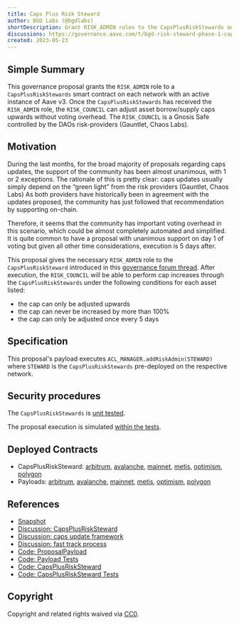 ```yaml
---
title: Caps Plus Risk Steward
author: BGD Labs (@bgdlabs)
shortDescription: Grant RISK_ADMIN roles to the CapsPlusRiskStewards on the respective networks
discussions: https://governance.aave.com/t/bgd-risk-steward-phase-1-capsplusrisksteward/12602
created: 2023-05-23
---
```


## Simple Summary

This governance proposal grants the `RISK_ADMIN` role to a `CapsPlusRiskStewards` smart contract on each network with an active instance of Aave v3.
Once the `CapsPlusRiskStewards` has received the `RISK_ADMIN` role, the `RISK_COUNCIL` can adjust asset borrow/supply caps upwards without voting overhead. The `RISK_COUNCIL` is a Gnosis Safe controlled by the DAOs risk-providers (Gauntlet, Chaos Labs).

## Motivation

During the last months, for the broad majority of proposals regarding caps updates, the support of the community has been almost unanimous, with 1 or 2 exceptions.
The rationale of this is pretty clear: caps updates usually simply depend on the “green light” from the risk providers (Gauntlet, Chaos Labs)
As both providers have historically been in agreement with the updates proposed, the community has just followed that recommendation by supporting on-chain.

Therefore, it seems that the community has important voting overhead in this scenario, which could be almost completely automated and simplified. It is quite common to have a proposal with unanimous support on day 1 of voting but given all other time considerations, execution is 5 days after.

This proposal gives the necessary `RISK_ADMIN` role to the `CapsPlusRiskSteward` introduced in this [governance forum thread](https://governance.aave.com/t/bgd-risk-steward-phase-1-capsplusrisksteward/12602).
After execution, the `RISK_COUNCIL` will be able to perform cap increases through the `CapsPlusRiskStewards` under the following conditions for each asset listed:

- the cap can only be adjusted upwards
- the cap can never be increased by more than 100%
- the cap can only be adjusted once every 5 days

## Specification

This proposal's payload executes `ACL_MANAGER.addRiskAdmin(STEWARD)` where `STEWARD` is the `CapsPlusRiskStewards` pre-deployed on the respective network.

## Security procedures

The `CapsPlusRiskStewards` is [unit tested](https://github.com/bgd-labs/aave-helpers/blob/master/src/test/riskstewards/CapsPlusRiskSteward.t.sol).

The proposal execution is simulated [within the tests](https://github.com/bgd-labs/aave-proposals/blob/main/src/AaveV3RiskSteward_20230404/AaveV3RiskSteward_20230404_Test.t.sol).

## Deployed Contracts

- CapsPlusRiskSteward:
  [arbitrum](https://arbiscan.io/address/0xADf86b537eF08591c2777E144322E8b0Ca7E82a7#code#F1#L1),
  [avalanche](https://snowtrace.io/address/0xd2c92b5a793e196ab11dbefbe3af6bdded6c3dd5#code#F1#L1),
  [mainnet](https://etherscan.io/address/0x82dcCF206Ae2Ab46E2099e663F70DeE77caE7778#code#F1#L1),
  [metis](https://andromeda-explorer.metis.io/address/0x5f4d15d761528c57a5C30c43c1DAb26Fc5452731/contracts#address-tabs),
  [optimism](https://optimistic.etherscan.io/address/0x5E76E98E0963EcDC6A065d1435F84065b7523f39#code#F1#L1),
  [polygon](https://polygonscan.com/address/0xc5de989E0D1BF605d19478Fdd32Aa827a10b464f#code#F1#L1)
- Payloads:
  [arbitrum](https://arbiscan.io/address/0xe79ca44408dae5a57ea2a9594532f1e84d2edaa4#code#F1#L1),
  [avalanche](https://snowtrace.io/address/0x7e1f23bdfc7287af276f77b5a867e85cf0377a31#code#F1#L1),
  [mainnet](https://etherscan.io/address/TBA#code),
  [metis](https://andromeda-explorer.metis.io/address/0xd91d1331db4F436DaF47Ec9Dd86deCb8EEF946B4/contracts#address-tabs),
  [optimism](https://optimistic.etherscan.io/address/0xA3e44d830440dF5098520F62Ebec285B1198c51E#code#F1#L1),
  [polygon](https://polygonscan.com/address/0x4C0633Bf70fB2bB984A9eEC5d9052BdEA451C70A#code#F1#L1)

## References

- [Snapshot](https://snapshot.org/#/aave.eth/proposal/0xc882bf5f0f0f801591bfd5f0273388ea154654220f472aa4a06fd1fe6b94bb53)
- [Discussion: CapsPlusRiskSteward](https://governance.aave.com/t/bgd-risk-steward-phase-1-capsplusrisksteward/12602/1)
- [Discussion: caps update framework](https://governance.aave.com/t/arfc-aave-v3-caps-update-framework/11937/4)
- [Discussion: fast track process](https://governance.aave.com/t/arc-v3-supply-borrow-cap-management-fast-track-process/8045)
- [Code: ProposalPayload](https://github.com/bgd-labs/aave-proposals/blob/main/src/AaveV3RiskSteward_20230404/AaveV3RiskSteward_20230404.sol)
- [Code: Payload Tests](https://github.com/bgd-labs/aave-proposals/blob/main/src/AaveV3RiskSteward_20230404/AaveV3RiskSteward_20230404_Test.t.sol)
- [Code: CapsPlusRiskSteward](https://github.com/bgd-labs/aave-helpers/blob/master/src/riskstewards/CapsPlusRiskSteward.sol)
- [Code: CapsPlusRiskSteward Tests](https://github.com/bgd-labs/aave-helpers/blob/master/src/test/riskstewards/CapsPlusRiskSteward.t.sol)

## Copyright

Copyright and related rights waived via [CC0](https://creativecommons.org/publicdomain/zero/1.0/).
